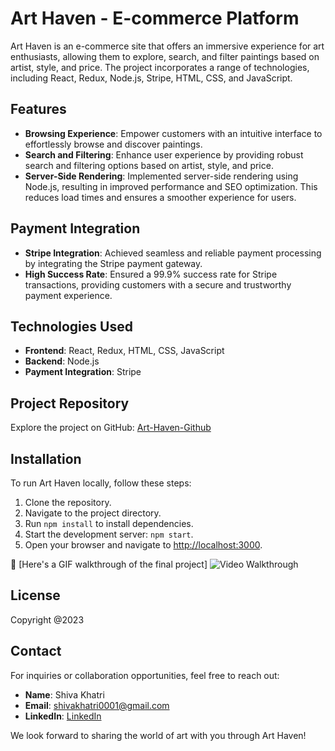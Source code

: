 # Art Haven - E-commerce Platform

Art Haven is an e-commerce site that offers an immersive experience for art enthusiasts, allowing them to explore, search, and filter paintings based on artist, style, and price. The project incorporates a range of technologies, including React, Redux, Node.js, Stripe, HTML, CSS, and JavaScript.

## Features

- **Browsing Experience**: Empower customers with an intuitive interface to effortlessly browse and discover paintings.
- **Search and Filtering**: Enhance user experience by providing robust search and filtering options based on artist, style, and price.
- **Server-Side Rendering**: Implemented server-side rendering using Node.js, resulting in improved performance and SEO optimization. This reduces load times and ensures a smoother experience for users.

## Payment Integration

- **Stripe Integration**: Achieved seamless and reliable payment processing by integrating the Stripe payment gateway.
- **High Success Rate**: Ensured a 99.9% success rate for Stripe transactions, providing customers with a secure and trustworthy payment experience.

## Technologies Used

- **Frontend**: React, Redux, HTML, CSS, JavaScript
- **Backend**: Node.js
- **Payment Integration**: Stripe

## Project Repository

Explore the project on GitHub: [Art-Haven-Github](#)

## Installation

To run Art Haven locally, follow these steps:

1. Clone the repository.
2. Navigate to the project directory.
3. Run `npm install` to install dependencies.
4. Start the development server: `npm start`.
5. Open your browser and navigate to [http://localhost:3000](http://localhost:3000).

🔗 [Here's a GIF walkthrough of the final project]
<img src='./paint.gif' title='Video Walkthrough' width='' alt='Video Walkthrough' />


## License

Copyright @2023

## Contact

For inquiries or collaboration opportunities, feel free to reach out:

- **Name**: Shiva Khatri
- **Email**: shivakhatri0001@gmail.com
- **LinkedIn**: [LinkedIn](https://www.linkedin.com/in/shiva-khatri/)

We look forward to sharing the world of art with you through Art Haven!
